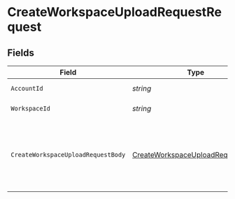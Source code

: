 # CreateWorkspaceUploadRequestRequest


## Fields

| Field                                                                                           | Type                                                                                            | Required                                                                                        | Description                                                                                     |
| ----------------------------------------------------------------------------------------------- | ----------------------------------------------------------------------------------------------- | ----------------------------------------------------------------------------------------------- | ----------------------------------------------------------------------------------------------- |
| `AccountId`                                                                                     | *string*                                                                                        | :heavy_check_mark:                                                                              | The ID of the account                                                                           |
| `WorkspaceId`                                                                                   | *string*                                                                                        | :heavy_check_mark:                                                                              | The ID of the workspace                                                                         |
| `CreateWorkspaceUploadRequestBody`                                                              | [CreateWorkspaceUploadRequestBody](../../Models/Components/CreateWorkspaceUploadRequestBody.md) | :heavy_check_mark:                                                                              | The upload request details including name, description, assignments, and status                 |